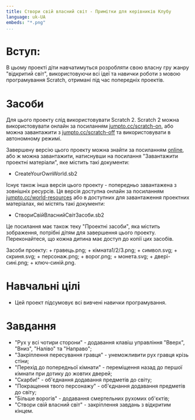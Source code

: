 ```yaml
---
title: Створи свій власний світ - Примітки для керівників Клубу
language: uk-UA
embeds: "*.png"
...
```


# Вступ:

В цьому проекті діти навчатимуться розробляти свою власну гру жанру "відкритий світ", використовуючи всі ідеї та навички роботи з мовою програмування Scratch, отримані під час попередніх проектів.

# Засоби

Для цього проекту слід використовувати Scratch 2. Scratch 2 можна використовувати онлайн за посиланням [jumpto.cc/scratch-on](http://jumpto.cc/scratch-on), або можна завантажити з [jumpto.cc/scratch-off](http://jumpto.cc/scratch-off) та використовувати в автономному режимі.

Завершену версію цього проекту можна знайти за посиланням [online](http://scratch.mit.edu/projects/34248822/#editor), або ж можна завантажити, натиснувши на посилання "Завантажити проектні матеріали", яке містить такі документи:

+ CreateYourOwnWorld.sb2

Існує також інша версія цього проекту - попередньо завантажена з зовнішніх ресурсів. Ця версія доступна онлайн за посиланням [jumpto.cc/world-resources](http://jumpto.cc/world-resources) або в доступних для завантаження проектних матеріалах, які містять такі документи:

+ СтвориСвійВласнийСвітЗасоби.sb2 

Це посилання має також теку "Проектні засоби", яка містить зображення, потрібні дітям для завершення цього проекту. Переконайтеся, що кожна дитина має доступ до копії цих засобів.

Засоби проекту: + гравець.png; + кімната1/2/3.png; + символ.svg; + скриня.svg; + персонаж.png; + ворог.png; + монета.svg; + двері-сині.png; + ключ-синій.png.

# Навчальні цілі

+ Цей проект підсумовує всі вивчені навички програмування.

# Завдання

+ "Рух у всі чотири сторони" - додавання клавіш управління "Вверх", "Вниз", "Наліво" та "Направо";
+ "Закріплення пересування гравця" - унеможливити рух гравця крізь стіни;
+ "Перехід до попередньої кімнати" - переміщення назад до першої кімнати при дотику до жовтих дверей;
+ "Скарби!" - об'єднання додавання предметів до світу;
+ "Покращення твого персонажу" - об'єднання додавання предметів до світу;
+ "Більше ворогів" - додавання смертельних рухомих об'єктів;
+ "Створи свій власний світ" - закріплення завдань з відкритим кінцем.